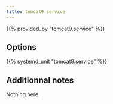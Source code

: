 ```yaml
---
title: tomcat9.service
---
```


{{% provided_by "tomcat9.service" %}}

## Options

{{% systemd_unit "tomcat9.service" %}}

## Additionnal notes

Nothing here.